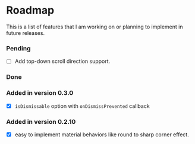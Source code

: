 # Roadmap

This is a list of features that I am working on or planning to implement in future releases.

### Pending

- [ ] Add top-down scroll direction support. 

### Done

### Added in version 0.3.0

- [x] `isDismissable` option with `onDismissPrevented` callback

### Added in version 0.2.10

- [x] easy to implement material behaviors like round to sharp corner effect.